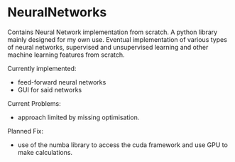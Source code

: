 # NeuralNetworks
Contains Neural Network implementation from scratch. A python library mainly designed for my own use. Eventual implementation of various types of neural networks, supervised and unsupervised learning and other machine learning features from scratch.

Currently implemented:
 - feed-forward neural networks
 - GUI for said networks
 
 Current Problems:
  - approach limited by missing optimisation.
  
 Planned Fix:
  - use of the numba library to access the cuda framework and use GPU to make calculations.
